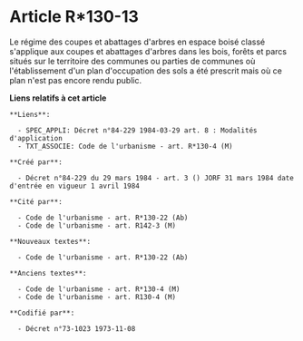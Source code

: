 # Article R*130-13

Le régime des coupes et abattages d'arbres en espace boisé classé s'applique aux coupes et  abattages d'arbres dans les bois,
forêts et parcs situés sur le territoire des communes ou parties de communes où l'établissement d'un plan d'occupation des
sols a été prescrit mais où ce plan n'est pas encore rendu public.

**Liens relatifs à cet article**

	**Liens**:

	  - SPEC_APPLI: Décret n°84-229 1984-03-29 art. 8 : Modalités d'application
	  - TXT_ASSOCIE: Code de l'urbanisme - art. R*130-4 (M)

	**Créé par**:

	  - Décret n°84-229 du 29 mars 1984 - art. 3 () JORF 31 mars 1984 date d'entrée en vigueur 1 avril 1984

	**Cité par**:

	  - Code de l'urbanisme - art. R*130-22 (Ab)
	  - Code de l'urbanisme - art. R142-3 (M)

	**Nouveaux textes**:

	  - Code de l'urbanisme - art. R*130-22 (Ab)

	**Anciens textes**:

	  - Code de l'urbanisme - art. R*130-4 (M)
	  - Code de l'urbanisme - art. R130-4 (M)

	**Codifié par**:

	  - Décret n°73-1023 1973-11-08

